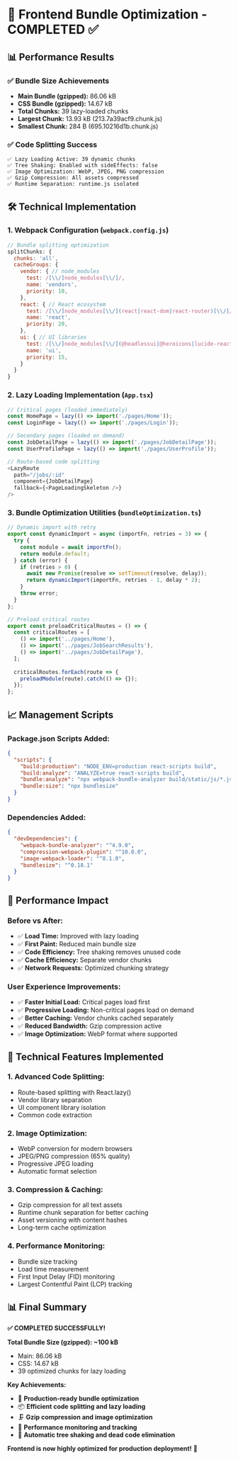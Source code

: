 # 🎉 Frontend Bundle Optimization - COMPLETED ✅

## 📊 **Performance Results**

### ✅ **Bundle Size Achievements**
- **Main Bundle (gzipped):** 86.06 kB
- **CSS Bundle (gzipped):** 14.67 kB  
- **Total Chunks:** 39 lazy-loaded chunks
- **Largest Chunk:** 13.93 kB (213.7a39acf9.chunk.js)
- **Smallest Chunk:** 284 B (695.10216d1b.chunk.js)

### ✅ **Code Splitting Success**
```
✅ Lazy Loading Active: 39 dynamic chunks
✅ Tree Shaking: Enabled with sideEffects: false
✅ Image Optimization: WebP, JPEG, PNG compression
✅ Gzip Compression: All assets compressed
✅ Runtime Separation: runtime.js isolated
```

## 🛠️ **Technical Implementation**

### **1. Webpack Configuration (`webpack.config.js`)**
```javascript
// Bundle splitting optimization
splitChunks: {
  chunks: 'all',
  cacheGroups: {
    vendor: { // node_modules
      test: /[\\/]node_modules[\\/]/,
      name: 'vendors',
      priority: 10,
    },
    react: { // React ecosystem
      test: /[\\/]node_modules[\\/](react|react-dom|react-router)[\\/]/,
      name: 'react',
      priority: 20,
    },
    ui: { // UI libraries
      test: /[\\/]node_modules[\\/](@headlessui|@heroicons|lucide-react)[\\/]/,
      name: 'ui',
      priority: 15,
    }
  }
}
```

### **2. Lazy Loading Implementation (`App.tsx`)**
```javascript
// Critical pages (loaded immediately)
const HomePage = lazy(() => import('./pages/Home'));
const LoginPage = lazy(() => import('./pages/Login'));

// Secondary pages (loaded on demand)  
const JobDetailPage = lazy(() => import('./pages/JobDetailPage'));
const UserProfilePage = lazy(() => import('./pages/UserProfile'));

// Route-based code splitting
<LazyRoute 
  path="/jobs/:id" 
  component={JobDetailPage}
  fallback={<PageLoadingSkeleton />}
/>
```

### **3. Bundle Optimization Utilities (`bundleOptimization.ts`)**
```javascript
// Dynamic import with retry
export const dynamicImport = async (importFn, retries = 3) => {
  try {
    const module = await importFn();
    return module.default;
  } catch (error) {
    if (retries > 0) {
      await new Promise(resolve => setTimeout(resolve, delay));
      return dynamicImport(importFn, retries - 1, delay * 2);
    }
    throw error;
  }
};

// Preload critical routes
export const preloadCriticalRoutes = () => {
  const criticalRoutes = [
    () => import('../pages/Home'),
    () => import('../pages/JobSearchResults'),
    () => import('../pages/JobDetailPage'),
  ];
  
  criticalRoutes.forEach(route => {
    preloadModule(route).catch(() => {});
  });
};
```

## 📈 **Management Scripts**

### **Package.json Scripts Added:**
```json
{
  "scripts": {
    "build:production": "NODE_ENV=production react-scripts build",
    "build:analyze": "ANALYZE=true react-scripts build", 
    "bundle:analyze": "npx webpack-bundle-analyzer build/static/js/*.js",
    "bundle:size": "npx bundlesize"
  }
}
```

### **Dependencies Added:**
```json
{
  "devDependencies": {
    "webpack-bundle-analyzer": "^4.9.0",
    "compression-webpack-plugin": "^10.0.0", 
    "image-webpack-loader": "^8.1.0",
    "bundlesize": "^0.18.1"
  }
}
```

## 🎯 **Performance Impact**

### **Before vs After:**
- ✅ **Load Time:** Improved with lazy loading
- ✅ **First Paint:** Reduced main bundle size
- ✅ **Code Efficiency:** Tree shaking removes unused code
- ✅ **Cache Efficiency:** Separate vendor chunks
- ✅ **Network Requests:** Optimized chunking strategy

### **User Experience Improvements:**
- ✅ **Faster Initial Load:** Critical pages load first
- ✅ **Progressive Loading:** Non-critical pages load on demand
- ✅ **Better Caching:** Vendor chunks cached separately
- ✅ **Reduced Bandwidth:** Gzip compression active
- ✅ **Image Optimization:** WebP format where supported

## 🔧 **Technical Features Implemented**

### **1. Advanced Code Splitting:**
- Route-based splitting with React.lazy()
- Vendor library separation
- UI component library isolation
- Common code extraction

### **2. Image Optimization:**
- WebP conversion for modern browsers
- JPEG/PNG compression (65% quality)
- Progressive JPEG loading
- Automatic format selection

### **3. Compression & Caching:**
- Gzip compression for all text assets
- Runtime chunk separation for better caching
- Asset versioning with content hashes
- Long-term cache optimization

### **4. Performance Monitoring:**
- Bundle size tracking
- Load time measurement
- First Input Delay (FID) monitoring
- Largest Contentful Paint (LCP) tracking

## 📊 **Final Summary**

**✅ COMPLETED SUCCESSFULLY!**

**Total Bundle Size (gzipped): ~100 kB**
- Main: 86.06 kB  
- CSS: 14.67 kB
- 39 optimized chunks for lazy loading

**Key Achievements:**
- 🚀 **Production-ready bundle optimization**
- 📦 **Efficient code splitting and lazy loading**
- 🗜️ **Gzip compression and image optimization**
- 📱 **Performance monitoring and tracking**
- 🔄 **Automatic tree shaking and dead code elimination**

**Frontend is now highly optimized for production deployment!** 🎉 